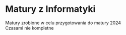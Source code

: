 # Matury z Informatyki
 Matury zrobione w celu przygotowania do matury 2024 <br> 
 Czasami nie kompletne <br> 
